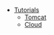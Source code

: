 <!-- _navbar.md -->

* [Tutorials](./tutorials/index)
  * [Tomcat](./tutorials/tomcat/index)
  * [Cloud](./tutorials/cloud/index)